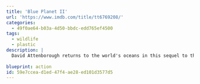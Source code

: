 ```yaml
---
title: 'Blue Planet II'
url: 'https://www.imdb.com/title/tt6769208/'
categories:
  - 49f0ae64-b03a-4d50-bbdc-edd765ef4500
tags:
  - wildlife
  - plastic
description: |
  David Attenborough returns to the world's oceans in this sequel to the acclaimed documentary filming rare and unusual creatures of the deep, as well as documenting the problems our oceans face, including showing how plastic waste is destroying marine life.
  
blueprint: action
id: 59e7ccea-d1ed-47f4-ae28-ed101d3577d5
---
```

